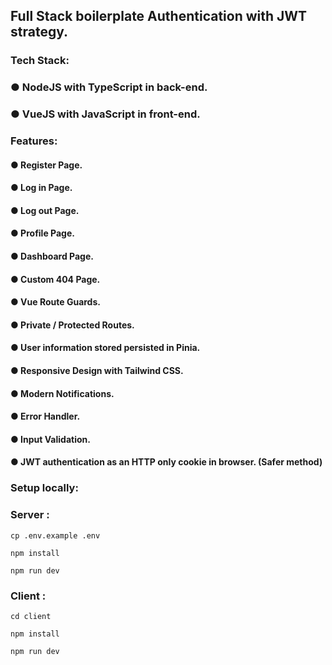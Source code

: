 ## Full Stack boilerplate Authentication with JWT strategy.
### Tech Stack: 
### ● NodeJS with TypeScript in back-end.
### ● VueJS with JavaScript in front-end.
### Features:
#### ● Register Page.
#### ● Log in Page.
#### ● Log out Page.
#### ● Profile Page.
#### ● Dashboard Page.
#### ● Custom 404 Page.
#### ● Vue Route Guards.
#### ● Private / Protected Routes.
#### ● User information stored persisted in Pinia.
#### ● Responsive Design with Tailwind CSS.
#### ● Modern Notifications.
#### ● Error Handler.
#### ● Input Validation.
#### ● JWT authentication as an HTTP only cookie in browser. (Safer method)



### Setup locally:

### Server :

```
cp .env.example .env
```
```
npm install
```
```
npm run dev
```
### Client :
```
cd client
```
```
npm install
```
```
npm run dev
```

